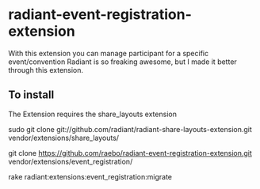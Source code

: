 radiant-event-registration-extension
====================================

With this extension you can manage participant for a specific event/convention  Radiant is so freaking awesome, but I made it better through this extension. 

## To install 

The Extension requires the share_layouts extension

sudo git clone git://github.com/radiant/radiant-share-layouts-extension.git vendor/extensions/share_layouts/

git clone https://github.com/raebo/radiant-event-registration-extension.git vendor/extensions/event_registration/

rake radiant:extensions:event_registration:migrate
